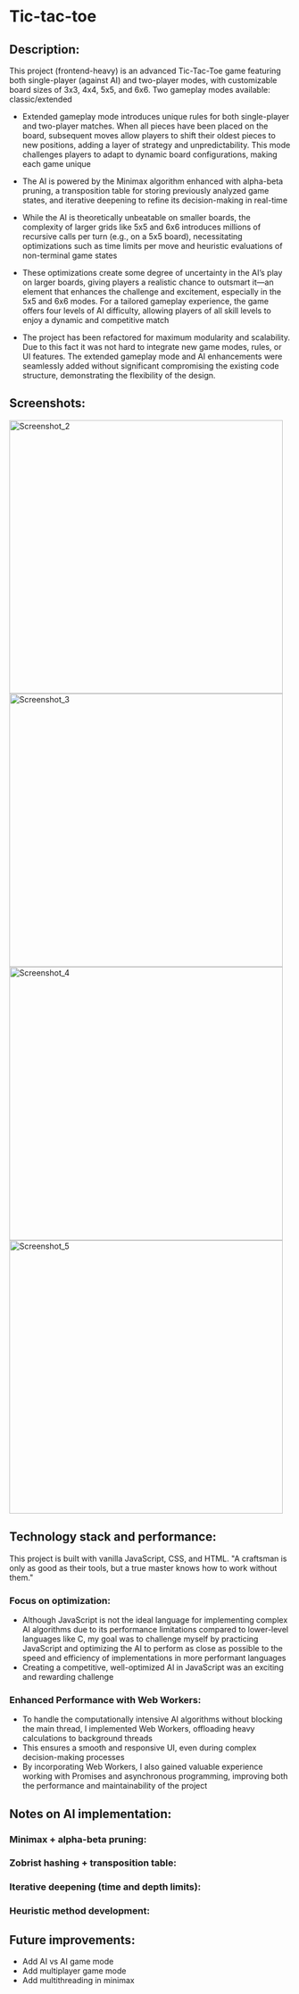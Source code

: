 # Tic-tac-toe
## Description:
This project (frontend-heavy) is an advanced Tic-Tac-Toe game featuring both single-player (against AI) and two-player modes, with customizable board sizes of 3x3, 4x4, 5x5, and 6x6. Two gameplay modes available: classic/extended

- Extended gameplay mode introduces unique rules for both single-player and two-player matches. When all pieces have been placed on the board, subsequent moves allow players to shift their oldest pieces to new positions, adding a layer of strategy and unpredictability. This mode challenges players to adapt to dynamic board configurations, making each game unique

- The AI is powered by the Minimax algorithm enhanced with alpha-beta pruning, a transposition table for storing previously analyzed game states, and iterative deepening to refine its decision-making in real-time

- While the AI is theoretically unbeatable on smaller boards, the complexity of larger grids like 5x5 and 6x6 introduces millions of recursive calls per turn (e.g., on a 5x5 board), necessitating optimizations such as time limits per move and heuristic evaluations of non-terminal game states

- These optimizations create some degree of uncertainty in the AI’s play on larger boards, giving players a realistic chance to outsmart it—an element that enhances the challenge and excitement, especially in the 5x5 and 6x6 modes. For a tailored gameplay experience, the game offers four levels of AI difficulty, allowing players of all skill levels to enjoy a dynamic and competitive match

- The project has been refactored for maximum modularity and scalability. Due to this fact it was not hard to integrate new game modes, rules, or UI features. The extended gameplay mode and AI enhancements were seamlessly added without significant compromising the existing code structure, demonstrating the flexibility of the design.

## Screenshots:
<img width="490" alt="Screenshot_2" src="https://github.com/user-attachments/assets/74b4aa15-85ba-4728-a347-93d9c25edfd2">
<img width="490" alt="Screenshot_3" src="https://github.com/user-attachments/assets/62edb3c5-c785-4a30-b907-313d2a1987f0">
<img width="490" alt="Screenshot_4" src="https://github.com/user-attachments/assets/794a1323-8cad-4be1-b6cb-36176836f927">
<img width="490" alt="Screenshot_5" src="https://github.com/user-attachments/assets/c3018a69-a74d-42bf-b0ad-9853e0ffb575">


## Technology stack and performance:
This project is built with vanilla JavaScript, CSS, and HTML. "A craftsman is only as good as their tools, but a true master knows how to work without them."

### Focus on optimization:
- Although JavaScript is not the ideal language for implementing complex AI algorithms due to its performance limitations compared to lower-level languages like C, my goal was to challenge myself by practicing JavaScript and optimizing the AI to perform as close as possible to the speed and efficiency of implementations in more performant languages
- Creating a competitive, well-optimized AI in JavaScript was an exciting and rewarding challenge

### Enhanced Performance with Web Workers:
- To handle the computationally intensive AI algorithms without blocking the main thread, I implemented Web Workers, offloading heavy calculations to background threads
- This ensures a smooth and responsive UI, even during complex decision-making processes
- By incorporating Web Workers, I also gained valuable experience working with Promises and asynchronous programming, improving both the performance and maintainability of the project

## Notes on AI implementation:
### Minimax + alpha-beta pruning:
### Zobrist hashing + transposition table:
### Iterative deepening (time and depth limits):
### Heuristic method development: 

## Future improvements:
- Add AI vs AI game mode
- Add multiplayer game mode
- Add multithreading in minimax
